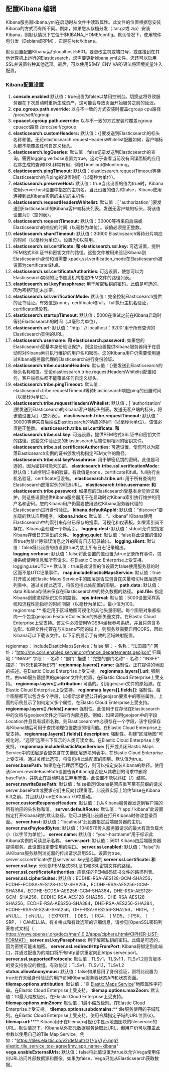 ## 配置Kibana 编辑
Kibana服务器kibana.yml在启动时从文件中读取属性。此文件的位置根据您安装Kibana的方式而有所不同。例如，如果您从存档分发（.tar.gz或.zip）安装Kibana，则默认情况下它位于$KIBANA_HOME/config。默认情况下，使用软件包分发（Debian或RPM），它是在/etc/kibana。

默认设置配置Kibana运行localhost:5601。要更改主机或端口号，或连接到在其他计算机上运行的Elasticsearch，您需要更新kibana.yml文件。您还可以启用SSL并设置各种其他选项。最后，可以使用${MY_ENV_VAR}语法将环境变量注入配置。

### Kibana配置设置
1. **console.enabled** 默认值：true设置为false以禁用控制台。切换这将导致服务器在下次启动时重新生成资产，这可能会导致页面开始服务之前的延迟。
2. **cpu.cgroup.path.override:** 以与不一致的方式安装时覆盖cgroup cpu路径 /proc/self/cgroup
3. **cpuacct.cgroup.path.override:** 以与不一致的方式安装时覆盖cgroup cpuacct路径 /proc/self/cgroup
4. **elasticsearch.customHeaders:** 默认值：{}要发送到Elasticsearch的标头名称和值。无论elasticsearch.requestHeadersWhitelist配置如何，客户端标头都不能覆盖任何自定义标头。
5. **elasticsearch.logQueries:** 默认值：false记录发送到Elasticsearch的查询。需要logging.verbose设置为true。这对于查看当前没有间谍面板的应用程序生成的查询DSL非常有用，例如Timelion和Monitoring。
6. **elasticsearch.pingTimeout:** 默认值：elasticsearch.requestTimeout等待Elasticsearch响应ping的设置时间（以毫秒为单位）。
7. **elasticsearch.preserveHost:** 默认值：true当此设置的值为true时，Kibana使用server.host设置中指定的主机名。当此设置的值为时false，Kibana使用连接到此Kibana实例的主机的主机名。
8. **elasticsearch.requestHeadersWhitelist:** 默认值：[ 'authorization' ]要发送到Elasticsearch的Kibana客户端标头列表。发送无客户端的标头，将该值设置为[]（空列表）。
9. **elasticsearch.requestTimeout:** 默认值：30000等待来自后端或Elasticsearch的响应的时间（以毫秒为单位）。该值必须是正整数。
10. **elasticsearch.shardTimeout:**
默认值：30000 Elasticsearch等待分片响应的时间（以毫秒为单位）。设置为0以禁用。
11. **elasticsearch.ssl.certificate: 和 elasticsearch.ssl.key:**
可选设置，提供PEM格式SSL证书和密钥文件的路径。这些文件被用来验证Kibana到Elasticsearch身份和当需要 xpack.ssl.verification_mode在Elasticsearch被设置为certificate或full。
12. **elasticsearch.ssl.certificateAuthorities:**
可选设置，使您可以为Elasticsearch实例的证书颁发机构指定PEM文件的路径列表。
13. **elasticsearch.ssl.keyPassphrase:**
用于解密私钥的密码。此值是可选的，因为密钥可能未加密。
14. **elasticsearch.ssl.verificationMode:**
默认值：完全控制Elasticsearch提供的证书验证。有效值是none，certificate和full。 full执行主机名验证，certificate但没有。
15. **elasticsearch.startupTimeout:**
默认值：5000在重试之前在Kibana启动时等待Elasticsearch的时间（以毫秒为单位）。
16. **elasticsearch.url:**
默认值：“http：// localhost：9200”用于所有查询的Elasticsearch实例的URL。
17. **elasticsearch.username: 和 elasticsearch.password:**
如果您的Elasticsearch受基本身份验证保护，则这些设置提供Kibana服务器用于在启动时对Kibana索引执行维护的用户名和密码。您的Kibana用户仍需要使用通过Kibana服务器代理的Elasticsearch进行身份验证。
18. **elasticsearch.tribe.customHeaders:**
默认值：{}要发送到Elasticsearch的标头名称和值。无论elasticsearch.tribe.requestHeadersWhitelist配置如何，客户端标头都不能覆盖任何自定义标头。
19. **elasticsearch.tribe.pingTimeout:**
默认值：elasticsearch.tribe.requestTimeout等待Elasticsearch响应ping的设置时间（以毫秒为单位）。
20. **elasticsearch.tribe.requestHeadersWhitelist:**
默认值：[ 'authorization' ]要发送到Elasticsearch的Kibana客户端标头列表。发送无客户端的标头，将该值设置为[]（空列表）。
**elasticsearch.tribe.requestTimeout:**
默认值：30000等待来自后端或Elasticsearch的响应的时间（以毫秒为单位）。该值必须是正整数。
**elasticsearch.tribe.ssl.certificate: 和 elasticsearch.tribe.ssl.key:**
可选设置，提供PEM格式SSL证书和密钥文件的路径。这些文件验证您的Elasticsearch后端使用相同的密钥文件。
**elasticsearch.tribe.ssl.certificateAuthorities:**
可选设置，使您可以为部落Elasticsearch实例的证书颁发机构指定PEM文件的路径。
**elasticsearch.tribe.ssl.keyPassphrase:**
用于解密私钥的密码。此值是可选的，因为密钥可能未加密。
**elasticsearch.tribe.ssl.verificationMode:**
默认值：full控制证书的验证。有效值是none，certificate和full。full执行主机名验证，certificate但没有。
**elasticsearch.tribe.url:**
用于所有查询的Elasticsearch部落实例的可选URL。
**elasticsearch.tribe.username: 和 elasticsearch.tribe.password:**
如果您的Elasticsearch受基本身份验证保护，则这些设置提供Kibana服务器用于在启动时对Kibana索引执行维护的用户名和密码。您的Kibana用户仍需要使用通过Kibana服务器代理的Elasticsearch进行身份验证。
**kibana.defaultAppId:**
默认值：“discover”要加载的默认应用程序。
**kibana.index:**
默认值：“。kibana” Kibana使用Elasticsearch中的索引来存储已保存的搜索，可视化和仪表板。如果索引尚不存在，Kibana会创建一个新索引。
**logging.dest:**
默认值：stdout允许您指定Kibana存储日志输出的文件。
**logging.quiet:**
默认值：false将此设置的值设置true为禁止除错误消息之外的所有日志记录输出。
**logging.silent:**
默认值：false将此设置的值设置true为禁止所有日志记录输出。
**logging.verbose:**
默认值：false将此设置的值设置为true记录所有事件，包括系统使用信息和所有请求。在Elastic Cloud Enterprise上受支持。
logging.useUTC**
默认值：true将此设置的值设置为false使用服务器的时区而不是UTC记录事件。
**map.includeElasticMapsService:**
默认值：true打开或关闭Elastic Maps Service中的图层是否应包含在矢量和切片图层选项列表中。通过关闭此选项，将仅包括此处配置的图层。
**path.data:**
默认值：data Kibana存储未保存在Elasticsearch中的持久数据的路径。
**pid.file:**
指定Kibana创建进程标识文件的路径。
**ops.interval:**
默认值：5000设置采样系统和流程性能指标的时间间隔（以毫秒为单位）。最小值为100。
regionmap:**
指定用于区域地图可视化的其他矢量图层。每个图层对象都指向一个包含geojson FeatureCollection的外部矢量文件。在Elastic Cloud Enterprise上受支持。该文件必须使用WGS84坐标参考系统，并且只包含多边形。如果文件托管在与Kibana不同的域上，则服务器需要启用CORS，因此Kibana可以下载该文件。以下示例显示了有效的区域映射配置。

regionmap：
  includeElasticMapsService：false
  层：
     - 名称：“法国部门”
       网址：“http://my.cors.enabled.server.org/france_departements.geojson”
       归属地：“INRAP”
       字段：
          - 名称：“部门”
            描述：“完整的部门名称”
          - 名称：“INSEE”
            描述：“INSEE数字标识符”
**regionmap.layers[].name:**
强制性。正在提供的地图的描述。在Elastic Cloud Enterprise上受支持。
**regionmap.layers[].url:**
强制性。由web服务器提供的geojson文件的位置。在Elastic Cloud Enterprise上受支持。
**regionmap.layers[].attribution:**
可选的。引用geojson文件的原始源。在Elastic Cloud Enterprise上受支持。
**regionmap.layers[].fields[]:**
强制性。每个图层都可以包含多个字段，以指示您希望公开的geojson要素中的哪些属性。上面的示例显示了如何定义多个属性。在Elastic Cloud Enterprise上受支持。
**regionmap.layers[].fields[].name:**
强制性。此值用于在存储在Elasticsearch中的文档与geojson文件之间进行内部连接。例如，如果调用geojson中的字段Location并且具有城市名称，则Elasticsearch中必须存在一个字段，该字段保存与Kibana随后可用于查找地理位置数据的相同值。在Elastic Cloud Enterprise上受支持。
**regionmap.layers[].fields[].description:**
强制性。构建“区域地图”可视化时，“选项”选项卡下显示的人类可读文本。在Elastic Cloud Enterprise上受支持。
**regionmap.includeElasticMapsService:**
打开或关闭Elastic Maps Service中的图层是否应包含在矢量图层选项列表中。在Elastic Cloud Enterprise上受支持。通过关闭此选项，将仅包括此处配置的图层。默认值为true。
**server.basePath:**
如果您在代理后面运行，则可以指定安装Kibana的路径。使用该server.rewriteBasePath设置告诉Kibana是否应从其收到的请求中删除basePath，并防止在启动时发生弃用警告。此设置不能以斜杠（/）结尾。
**server.rewriteBasePath:**
默认值：false指定Kibana是否应重写带有前缀的请求server.basePath或要求它们由反向代理重写。此设置实际上始终false在Kibana 6.3之前，并且默认true在Kibana 7.0中启动。
**server.customResponseHeaders:**
默认值：{}从Kibana服务器发送到客户端的所有响应的头名称和值。
**server.defaultRoute:**
默认值：“/ app / kibana”此设置指定打开Kibana时的默认路径。您可以使用此设置在打开Kibana时修改登录页面。
**server.host:**
默认值：“localhost”此设置指定后端服务器的主机。
**server.maxPayloadBytes:**
默认值：1048576传入服务器请求的最大有效负载大小（以字节为单位）。
**server.name:**
默认值：“your-hostname”用于标识此Kibana实例的可读显示名称。
**server.port:**
默认值：5601 Kibana由后端服务器提供服务。此设置指定要使用的端口。
**server.ssl.enabled:**
默认值：“false”为从Kibana服务器到浏览器的传出请求启用SSL。设置为true，server.ssl.certificate并且server.ssl.key是必需的
**server.ssl.certificate: 和 server.ssl.key:**
分别是PEM格式SSL证书和SSL密钥文件的路径。
**server.ssl.certificateAuthorities:**
应信任的PEM编码证书文件的路径列表。
**server.ssl.cipherSuites:**
默认值：ECDHE-RSA-AES128-GCM-SHA256，ECDHE-ECDSA-AES128-GCM-SHA256，ECDHE-RSA-AES256-GCM-SHA384，ECDHE-ECDSA-AES256-GCM-SHA384，DHE-RSA-AES128-GCM- SHA256，ECDHE-RSA-AES128-SHA256，DHE-RSA-AES128-SHA256，ECDHE-RSA-AES256-SHA384，DHE-RSA-AES256-SHA384，ECDHE-RSA-AES256-SHA256，DHE-RSA-AES256-SHA256， HIGH，！aNULL，！eNULL，！EXPORT，！DES，！RC4，！MD5，！PSK，！SRP，！CAMELLIA。有关格式和有效选项的详细信息，请参见[OpenSSL密码列表格式文档]（ https://www.openssl.org/docs/man1.0.2/apps/ciphers.html#CIPHER-LIST-FORMAT）
**server.ssl.keyPassphrase:**
用于解密私钥的密码。此值是可选的，因为密钥可能未加密。
**server.ssl.redirectHttpFromPort:**
Kibana将绑定到此端口，并通过配置为的端口将所有http请求重定向到https server.port。
**server.ssl.supportedProtocols:**
默认值：TLSv1，TLSv1.1，TLSv1.2包含版本的受支持协议的数组。有效协议：TLSv1，TLSv1.1，TLSv1.2
**status.allowAnonymous:**
默认值：false如果启用了身份验证，则将此设置为true允许未经身份验证的用户访问Kibana服务器状态API和状态页面。
**tilemap.options.attribution:**
默认值："© [Elastic Maps Service](https://www.elastic.co/elastic-maps-service)"地图属性字符串。在Elastic Cloud Enterprise上受支持。
**tilemap.options.maxZoom:**
默认值：10最大缩放级别。在Elastic Cloud Enterprise上受支持。
**tilemap.options.minZoom:**
默认值：1最小缩放级别。在Elastic Cloud Enterprise上受支持。
**tilemap.options.subdomains:****
tile服务使用的子域阵列。在Elastic Cloud Enterprise上受支持。使用令牌指定子域的URL位置{s}。
**tilemap.url:******
Kibana用于在tilemap可视化中显示地图图块的tileservice的URL。默认情况下，Kibana从外部元数据服务读取此URL，但用户仍可以覆盖此参数以使用自己的Tile Map Service。例如："https://tiles.elastic.co/v2/default/{z}/{x}/{y}.png?elastic_tile_service_tos=agree&my_app_name=kibana"
**vega.enableExternalUrls:**
默认值：false将此值设置为true以允许Vega使用任何URL访问外部数据源和图像。如果为false，Vega只能从Elasticsearch获取数据。
